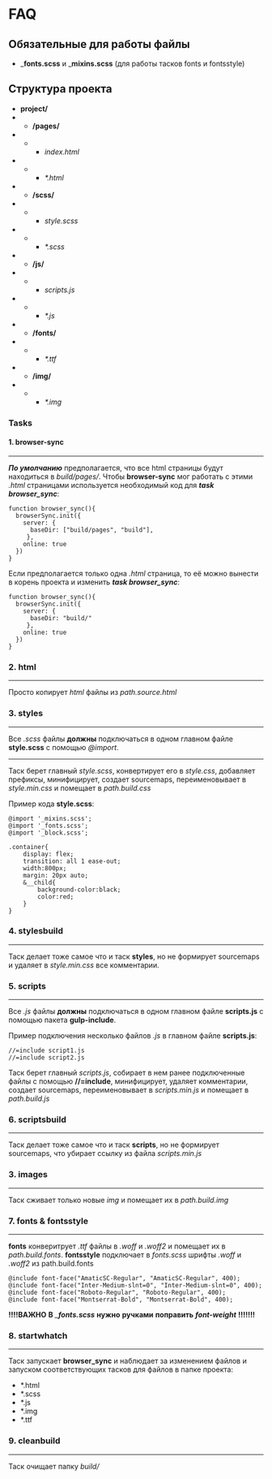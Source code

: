 # FAQ
## Обязательные для работы файлы
- ___fonts.scss__ и ___mixins.scss__ (для работы тасков fonts и fontsstyle)
## Структура проекта
- __project/__
- - __/pages/__
- - - _index.html_
- - - _*.html_
- - __/scss/__
- - - _style.scss_
- - - _*.scss_
- - __/js/__
- - - _scripts.js_
- - - _*.js_
- - __/fonts/__
- - - _*.ttf_
- - __/img/__
- - - _*.img_

### Tasks
#### 1. browser-sync
____
*__По умолчанию__* предполагается, что все html страницы будут находиться в _build/pages/_. Чтобы __browser-sync__ мог работать с этими _.html_ страницами используется необходимый код для *__task browser_sync__*:
```
function browser_sync(){
  browserSync.init({
    server: {
      baseDir: ["build/pages", "build"],
     },
    online: true
  })
}
```
Если предполагается только одна _.html_ страница, то её можно вынести в корень проекта и изменить *__task browser_sync__*:
```
function browser_sync(){
  browserSync.init({
    server: {
      baseDir: "build/"
     },
    online: true
  })
}
```
### 2. html
____
Просто копирует _html_ файлы из _path.source.html_

### 3. styles
____
Все _.scss_ файлы __должны__ подключаться в одном главном файле __style.scss__ с помощью _@import_.
____
Таск берет главный _style.scss_, конвертирует его в _style.css_, добавляет префиксы, минифицирует, создает sourcemaps, переименовывает в _style.min.css_ и помещает в _path.build.css_

Пример кода __style.scss__:
```
@import '_mixins.scss';
@import '_fonts.scss';
@import '_block.scss';

.container{
    display: flex;
    transition: all 1 ease-out;
    width:800px;
    margin: 20px auto;
    &__child{
        background-color:black;
        color:red;
    }
}
```

### 4. stylesbuild
____
Таск делает тоже самое что и таск __styles__, но не формирует sourcemaps и удаляет в _style.min.css_ все комментарии.

### 5. scripts
____
Все _.js_ файлы __должны__ подключаться в одном главном файле __scripts.js__ с помощью пакета __gulp-include__.

Пример подключения несколько файлов _.js_ в главном файле __scripts.js__:
```
//=include script1.js
//=include script2.js
```

Таск берет главный _scripts.js_, собирает в нем ранее подключенные файлы с помощью __//=include__, минифицирует, удаляет комментарии, создает sourcemaps, переименовывает в _scripts.min.js_ и помещает в _path.build.js_

### 6. scriptsbuild
____
Таск делает тоже самое что и таск __scripts__, но не формирует sourcemaps, что убирает ссылку из файла _scripts.min.js_

### 3. images
____
Таск сживает только новые _img_ и помещает их в _path.build.img_

### 7. fonts & fontsstyle
____
__fonts__ конверитрует _.ttf_ файлы в _.woff_ и _.woff2_ и помещает их в _path.build.fonts_.
__fontsstyle__ подключает в _fonts.scss_ шрифты _.woff_ и _.woff2_ из path.build.fonts
```
@include font-face("AmaticSC-Regular", "AmaticSC-Regular", 400);
@include font-face("Inter-Medium-slnt=0", "Inter-Medium-slnt=0", 400);
@include font-face("Roboto-Regular", "Roboto-Regular", 400);
@include font-face("Montserrat-Bold", "Montserrat-Bold", 400);

```

__!!!!ВАЖНО__
__В__ *___fonts.scss__* __нужно__ __ручками__ __поправить__ *__font-weight__* __!!!!!!!__

### 8. startwhatch
___
Таск запускает __browser_sync__ и наблюдает за изменением файлов и запуском соответствующих тасков для файлов в папке проекта:
- *.html
- *.scss
- *.js
- *.img
- *.ttf

### 9. cleanbuild
___
Таск очищает папку _build/_